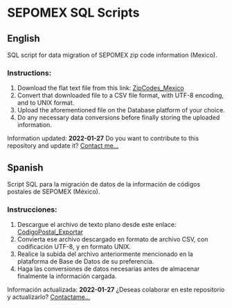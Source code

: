 # SEPOMEX SQL Scripts

## English

SQL script for data migration of SEPOMEX zip code information (Mexico).

### Instructions:
1. Download the flat text file from this link: [ZipCodes_Mexico](https://www.correosdemexico.gob.mx/SSLServicios/ConsultaCP/CodigoPostal_Exportar.aspx)
2. Convert that downloaded file to a CSV file format, with UTF-8 encoding, and to UNIX format.
3. Upload the aforementioned file on the Database platform of your choice.
4. Do any necessary data conversions before finally storing the uploaded information.

Information updated: <strong>2022-01-27</strong>
Do you want to contribute to this repository and update it? [Contact me...](mailto:boraolim@hotmail.com)

## Spanish

Script SQL para la migración de datos de la información de códigos postales de SEPOMEX (México).

### Instrucciones:
1. Descargue el archivo de texto plano desde este enlace: [CodigoPostal_Exportar](https://www.correosdemexico.gob.mx/SSLServicios/ConsultaCP/CodigoPostal_Exportar.aspx)
2. Convierta ese archivo descargado en formato de archivo CSV, con codificación UTF-8, y en formato UNIX.
3. Realice la subida del archivo anteriormente mencionado en la plataforma de Base de Datos de su preferencia.
4. Haga las conversiones de datos necesarias antes de almacenar finalmente la información cargada.

Información actualizada: <strong>2022-01-27</strong>
¿Deseas colaborar en este repositorio y actualizarlo? [Contactame...](mailto:boraolim@hotmail.com)

